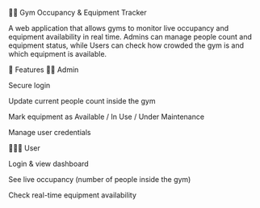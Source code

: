 🏋️‍♂️ Gym Occupancy & Equipment Tracker

A web application that allows gyms to monitor live occupancy and equipment availability in real time.
Admins can manage people count and equipment status, while Users can check how crowded the gym is and which equipment is available.

🚀 Features
👨‍💻 Admin

Secure login

Update current people count inside the gym

Mark equipment as Available / In Use / Under Maintenance

Manage user credentials

🧑‍🤝‍🧑 User

Login & view dashboard

See live occupancy (number of people inside the gym)

Check real-time equipment availability
